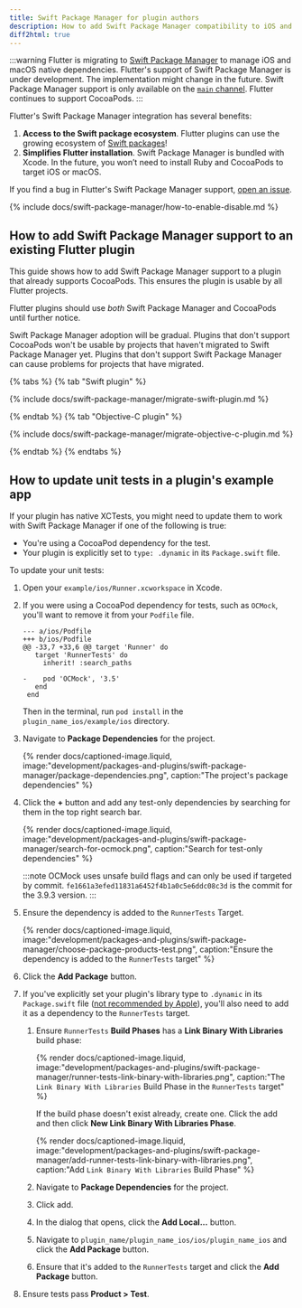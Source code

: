 ```yaml
---
title: Swift Package Manager for plugin authors
description: How to add Swift Package Manager compatibility to iOS and macOS plugins
diff2html: true
---
```


:::warning
Flutter is migrating to [Swift Package Manager][]
to manage iOS and macOS native dependencies.
Flutter's support of Swift Package Manager is under development.
The implementation might change in the future.
Swift Package Manager support is only available on the [`main` channel][].
Flutter continues to support CocoaPods.
:::

Flutter's Swift Package Manager integration has several benefits:

1. **Access to the Swift package ecosystem**.
   Flutter plugins can use the growing ecosystem of [Swift packages][]! 
1. **Simplifies Flutter installation**.
   Swift Package Manager is bundled with Xcode.
   In the future, you won’t need to install Ruby and CocoaPods to target iOS or
   macOS.

If you find a bug in Flutter's Swift Package Manager support,
[open an issue][].

[Swift Package Manager]: https://www.swift.org/documentation/package-manager/
[`main` channel]: /release/upgrade#switching-flutter-channels
[Swift packages]: https://swiftpackageindex.com/
[open an issue]: {{site.github}}/flutter/flutter/issues/new?template=2_bug.yml

{% include docs/swift-package-manager/how-to-enable-disable.md %}

## How to add Swift Package Manager support to an existing Flutter plugin

This guide shows how to add Swift Package Manager support to a plugin that
already supports CocoaPods.
This ensures the plugin is usable by all Flutter projects.

Flutter plugins should use _both_ Swift Package Manager and CocoaPods until further
notice.

Swift Package Manager adoption will be gradual.
Plugins that don't support CocoaPods won't be usable by projects that haven't
migrated to Swift Package Manager yet.
Plugins that don't support Swift Package Manager can cause problems for projects
that have migrated.


{% tabs %}
{% tab "Swift plugin" %}

{% include docs/swift-package-manager/migrate-swift-plugin.md %}

{% endtab %}
{% tab "Objective-C plugin" %}

{% include docs/swift-package-manager/migrate-objective-c-plugin.md %}

{% endtab %}
{% endtabs %}

## How to update unit tests in a plugin's example app

If your plugin has native XCTests, you might need to update them to work with
Swift Package Manager if one of the following is true:

* You're using a CocoaPod dependency for the test.
* Your plugin is explicitly set to `type: .dynamic` in its `Package.swift` file.

To update your unit tests:

1. Open your `example/ios/Runner.xcworkspace` in Xcode.

1. If you were using a CocoaPod dependency for tests, such as `OCMock`,
   you'll want to remove it from your `Podfile` file.

   ```diff2html
   --- a/ios/Podfile
   +++ b/ios/Podfile
   @@ -33,7 +33,6 @@ target 'Runner' do
      target 'RunnerTests' do
        inherit! :search_paths
   
   -    pod 'OCMock', '3.5'
      end
    end
   ```

   Then in the terminal, run `pod install` in the `plugin_name_ios/example/ios`
   directory.

1. Navigate to **Package Dependencies** for the project.

   {% render docs/captioned-image.liquid,
   image:"development/packages-and-plugins/swift-package-manager/package-dependencies.png",
   caption:"The project's package dependencies" %}

1. Click the **+** button and add any test-only dependencies by searching for
   them in the top right search bar.

   {% render docs/captioned-image.liquid,
   image:"development/packages-and-plugins/swift-package-manager/search-for-ocmock.png",
   caption:"Search for test-only dependencies" %}

   :::note
   OCMock uses unsafe build flags and can only be used if targeted by commit.
   `fe1661a3efed11831a6452f4b1a0c5e6ddc08c3d` is the commit for the 3.9.3
   version.
   :::

1. Ensure the dependency is added to the `RunnerTests` Target.

   {% render docs/captioned-image.liquid,
   image:"development/packages-and-plugins/swift-package-manager/choose-package-products-test.png",
   caption:"Ensure the dependency is added to the `RunnerTests` target" %}

1. Click the **Add Package** button.

1. If you've explicitly set your plugin's library type to `.dynamic` in its
   `Package.swift` file
   ([not recommended by Apple][library type recommendations]),
   you'll also need to add it as a dependency to the `RunnerTests` target.

   1. Ensure `RunnerTests` **Build Phases** has a **Link Binary With Libraries**
      build phase:
   
      {% render docs/captioned-image.liquid,
      image:"development/packages-and-plugins/swift-package-manager/runner-tests-link-binary-with-libraries.png",
      caption:"The `Link Binary With Libraries` Build Phase in the `RunnerTests` target" %}

      If the build phase doesn't exist already, create one.
      Click the <span class="material-symbols-outlined">add</span> and
      then click **New Link Binary With Libraries Phase**.

      {% render docs/captioned-image.liquid,
      image:"development/packages-and-plugins/swift-package-manager/add-runner-tests-link-binary-with-libraries.png",
      caption:"Add `Link Binary With Libraries` Build Phase" %}

   1. Navigate to **Package Dependencies** for the project.

   1. Click <span class="material-symbols-outlined">add</span>.

   1. In the dialog that opens, click the **Add Local...** button.

   1. Navigate to `plugin_name/plugin_name_ios/ios/plugin_name_ios` and click
      the **Add Package** button.

   1. Ensure that it's added to the `RunnerTests` target and click the
      **Add Package** button.

1. Ensure tests pass **Product > Test**.

[library type recommendations]: https://developer.apple.com/documentation/packagedescription/product/library(name:type:targets:)
